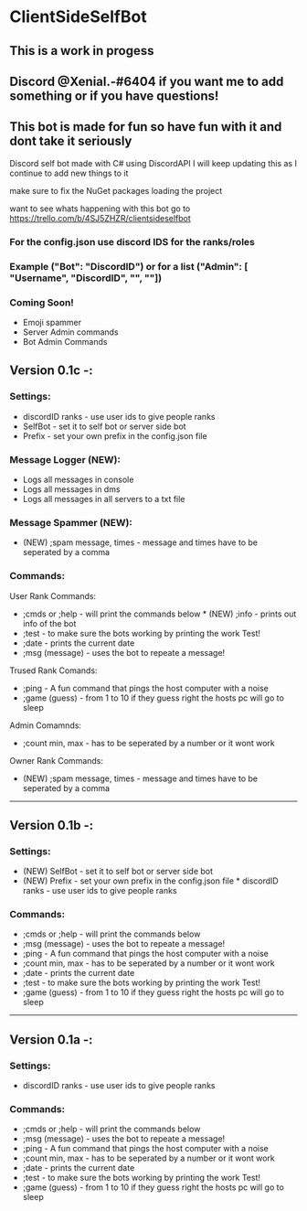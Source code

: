 # ClientSideSelfBot
## This is a work in progess
## Discord @Xenial.-#6404 if you want me to add something or if you have questions!
## This bot is made for fun so have fun with it and dont take it seriously 

Discord self bot made with C# using DiscordAPI I will keep updating this as I continue to add new things to it

make sure to fix the NuGet packages loading the project

want to see whats happening with this bot go to https://trello.com/b/4SJ5ZHZR/clientsideselfbot

### For the config.json use discord IDS for the ranks/roles
### Example ("Bot": "DiscordID") or for a list ("Admin": [ "Username", "DiscordID", "", ""])

### Coming Soon!
* Emoji spammer
* Server Admin commands
* Bot Admin Commands

## Version 0.1c -:
### Settings:
  * discordID ranks - use user ids to give people ranks
  * SelfBot - set it to self bot or server side bot
  * Prefix - set your own prefix in the config.json file

### Message Logger (NEW):
  * Logs all messages in console
  * Logs all messages in dms
  * Logs all messages in all servers to a txt file
		
### Message Spammer (NEW):
  * (NEW) ;spam message, times - message and times have to be seperated by a comma

### Commands:

  User Rank Commands:
  * ;cmds or ;help - will print the commands below
		* (NEW) ;info - prints out info of the bot
  * ;test - to make sure the bots working by printing the work Test!
  * ;date - prints the current date
  * ;msg (message) - uses the bot to repeate a message!
  
  Trused Rank Comands:
  * ;ping - A fun command that pings the host computer with a noise
  * ;game (guess) - from 1 to 10 if they guess right the hosts pc will go to sleep
  
  Admin Comamnds:
  * ;count min, max - has to be seperated by a number or it wont work
  
  Owner Rank Commands:
  * (NEW) ;spam message, times - message and times have to be seperated by a comma

--------------------------------------------------------------------------------------------------------

## Version 0.1b -:

### Settings:
  * (NEW) SelfBot - set it to self bot or server side bot
  * (NEW) Prefix - set your own prefix in the config.json file
		* discordID ranks - use user ids to give people ranks
		
### Commands:
  * ;cmds or ;help - will print the commands below
  * ;msg (message) - uses the bot to repeate a message!
  * ;ping - A fun command that pings the host computer with a noise
  * ;count min, max - has to be seperated by a number or it wont work
  * ;date - prints the current date
  * ;test - to make sure the bots working by printing the work Test!
  * ;game (guess) - from 1 to 10 if they guess right the hosts pc will go to sleep

--------------------------------------------------------------------------------------------------------

## Version 0.1a -:
### Settings:
  * discordID ranks - use user ids to give people ranks
  
### Commands:
  * ;cmds or ;help - will print the commands below
  * ;msg (message) - uses the bot to repeate a message!
  * ;ping - A fun command that pings the host computer with a noise
  * ;count min, max - has to be seperated by a number or it wont work
  * ;date - prints the current date
  * ;test - to make sure the bots working by printing the work Test!
  * ;game (guess) - from 1 to 10 if they guess right the hosts pc will go to sleep

